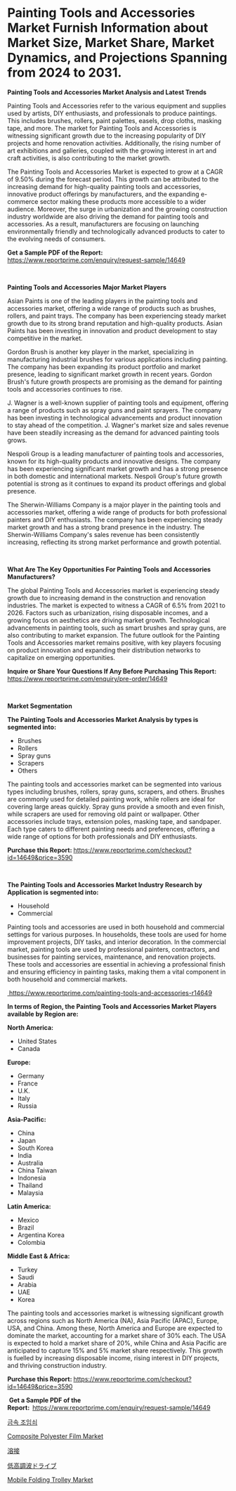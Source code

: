 <p><h1>Painting Tools and Accessories Market Furnish Information about Market Size, Market Share, Market Dynamics, and Projections Spanning from 2024 to 2031.</h1></p><p><strong>Painting Tools and Accessories Market Analysis and Latest Trends</strong></p>
<p><p>Painting Tools and Accessories refer to the various equipment and supplies used by artists, DIY enthusiasts, and professionals to produce paintings. This includes brushes, rollers, paint palettes, easels, drop cloths, masking tape, and more. The market for Painting Tools and Accessories is witnessing significant growth due to the increasing popularity of DIY projects and home renovation activities. Additionally, the rising number of art exhibitions and galleries, coupled with the growing interest in art and craft activities, is also contributing to the market growth.</p><p>The Painting Tools and Accessories Market is expected to grow at a CAGR of 9.50% during the forecast period. This growth can be attributed to the increasing demand for high-quality painting tools and accessories, innovative product offerings by manufacturers, and the expanding e-commerce sector making these products more accessible to a wider audience. Moreover, the surge in urbanization and the growing construction industry worldwide are also driving the demand for painting tools and accessories. As a result, manufacturers are focusing on launching environmentally friendly and technologically advanced products to cater to the evolving needs of consumers.</p></p>
<p><strong>Get a Sample PDF of the Report:&nbsp;</strong> <a href="https://www.reportprime.com/enquiry/request-sample/14649">https://www.reportprime.com/enquiry/request-sample/14649</a></p>
<p>&nbsp;</p>
<p><strong>Painting Tools and Accessories Major Market Players</strong></p>
<p><p>Asian Paints is one of the leading players in the painting tools and accessories market, offering a wide range of products such as brushes, rollers, and paint trays. The company has been experiencing steady market growth due to its strong brand reputation and high-quality products. Asian Paints has been investing in innovation and product development to stay competitive in the market.</p><p>Gordon Brush is another key player in the market, specializing in manufacturing industrial brushes for various applications including painting. The company has been expanding its product portfolio and market presence, leading to significant market growth in recent years. Gordon Brush's future growth prospects are promising as the demand for painting tools and accessories continues to rise.</p><p>J. Wagner is a well-known supplier of painting tools and equipment, offering a range of products such as spray guns and paint sprayers. The company has been investing in technological advancements and product innovation to stay ahead of the competition. J. Wagner's market size and sales revenue have been steadily increasing as the demand for advanced painting tools grows.</p><p>Nespoli Group is a leading manufacturer of painting tools and accessories, known for its high-quality products and innovative designs. The company has been experiencing significant market growth and has a strong presence in both domestic and international markets. Nespoli Group's future growth potential is strong as it continues to expand its product offerings and global presence.</p><p>The Sherwin-Williams Company is a major player in the painting tools and accessories market, offering a wide range of products for both professional painters and DIY enthusiasts. The company has been experiencing steady market growth and has a strong brand presence in the industry. The Sherwin-Williams Company's sales revenue has been consistently increasing, reflecting its strong market performance and growth potential.</p></p>
<p>&nbsp;</p>
<p><strong>What Are The Key Opportunities For Painting Tools and Accessories Manufacturers?</strong></p>
<p><p>The global Painting Tools and Accessories market is experiencing steady growth due to increasing demand in the construction and renovation industries. The market is expected to witness a CAGR of 6.5% from 2021 to 2026. Factors such as urbanization, rising disposable incomes, and a growing focus on aesthetics are driving market growth. Technological advancements in painting tools, such as smart brushes and spray guns, are also contributing to market expansion. The future outlook for the Painting Tools and Accessories market remains positive, with key players focusing on product innovation and expanding their distribution networks to capitalize on emerging opportunities.</p></p>
<p><strong>Inquire or Share Your Questions If Any Before Purchasing This Report:</strong> <a href="https://www.reportprime.com/enquiry/pre-order/14649">https://www.reportprime.com/enquiry/pre-order/14649</a></p>
<p>&nbsp;</p>
<p><strong>Market Segmentation</strong></p>
<p><strong>The Painting Tools and Accessories Market Analysis by types is segmented into:</strong></p>
<p><ul><li>Brushes</li><li>Rollers</li><li>Spray guns</li><li>Scrapers</li><li>Others</li></ul></p>
<p><p>The painting tools and accessories market can be segmented into various types including brushes, rollers, spray guns, scrapers, and others. Brushes are commonly used for detailed painting work, while rollers are ideal for covering large areas quickly. Spray guns provide a smooth and even finish, while scrapers are used for removing old paint or wallpaper. Other accessories include trays, extension poles, masking tape, and sandpaper. Each type caters to different painting needs and preferences, offering a wide range of options for both professionals and DIY enthusiasts.</p></p>
<p><strong>Purchase this Report:&nbsp;</strong><a href="https://www.reportprime.com/checkout?id=14649&price=3590">https://www.reportprime.com/checkout?id=14649&price=3590</a></p>
<p>&nbsp;</p>
<p><strong>The Painting Tools and Accessories Market Industry Research by Application is segmented into:</strong></p>
<p><ul><li>Household</li><li>Commercial</li></ul></p>
<p><p>Painting tools and accessories are used in both household and commercial settings for various purposes. In households, these tools are used for home improvement projects, DIY tasks, and interior decoration. In the commercial market, painting tools are used by professional painters, contractors, and businesses for painting services, maintenance, and renovation projects. These tools and accessories are essential in achieving a professional finish and ensuring efficiency in painting tasks, making them a vital component in both household and commercial markets.</p></p>
<p><a href="https://www.reportprime.com/painting-tools-and-accessories-r14649">&nbsp;https://www.reportprime.com/painting-tools-and-accessories-r14649</a></p>
<p><strong>In terms of Region, the Painting Tools and Accessories Market Players available by Region are:</strong></p>
<p>
    <p> <strong> North America: </strong>
        <ul>
            <li>United States</li>
            <li>Canada</li>
        </ul>
        </p> 
    <p> <strong> Europe: </strong>
        <ul>
            <li>Germany</li>
            <li>France</li>
            <li>U.K.</li>
            <li>Italy</li>
            <li>Russia</li>
        </ul>
        </p> 
    <p> <strong> Asia-Pacific: </strong>
        <ul>
            <li>China</li>
            <li>Japan</li>
            <li>South Korea</li>
            <li>India</li>
            <li>Australia</li>
            <li>China Taiwan</li>
            <li>Indonesia</li>
            <li>Thailand</li>
            <li>Malaysia</li>
        </ul>
        </p> 
    <p> <strong> Latin America: </strong>
        <ul>
            <li>Mexico</li>
            <li>Brazil</li>
            <li>Argentina Korea</li>
            <li>Colombia</li>
        </ul>
        </p> 
    <p> <strong> Middle East & Africa: </strong>
        <ul>
            <li>Turkey</li>
            <li>Saudi</li>
            <li>Arabia</li>
            <li>UAE</li>
            <li>Korea</li>
        </ul>
    </p>
    </p>
<p><p>The painting tools and accessories market is witnessing significant growth across regions such as North America (NA), Asia Pacific (APAC), Europe, USA, and China. Among these, North America and Europe are expected to dominate the market, accounting for a market share of 30% each. The USA is expected to hold a market share of 20%, while China and Asia Pacific are anticipated to capture 15% and 5% market share respectively. This growth is fuelled by increasing disposable income, rising interest in DIY projects, and thriving construction industry.</p></p>
<p><strong>Purchase this Report: </strong><a href="https://www.reportprime.com/checkout?id=14649&price=3590">https://www.reportprime.com/checkout?id=14649&price=3590</a></p>
<p>&nbsp;<strong>Get a Sample PDF of the Report:&nbsp;&nbsp;</strong><a href="https://www.reportprime.com/enquiry/request-sample/14649">https://www.reportprime.com/enquiry/request-sample/14649</a></p>
<p><strong></strong></p>
<p><p><a href="https://medium.com/@hettiestehr/%EA%B8%88%EC%86%8D-%EA%B3%A0%EC%A0%95%EC%9E%A5%EC%B9%98-%EC%8B%9C%EC%9E%A5-%EA%B7%9C%EB%AA%A8-%EC%84%B1%EC%9E%A5-%EB%B0%8F-%EC%8B%9C%EC%9E%A5-%EC%84%B8%EB%B6%84%ED%99%94-%EB%B0%8F-%EC%A7%80%EC%97%AD-%EC%9D%B8%EC%82%AC%EC%9D%B4%ED%8A%B8-%EB%B0%8F-2031%EB%85%84%EA%B9%8C%EC%A7%80%EC%9D%98-%EC%98%88%EC%B8%A1%EC%97%90-%EB%8C%80%ED%95%9C-%EC%97%85%EC%A2%85-%EB%B6%84%EC%84%9D-6d60b97c16e6">금속 조임쇠</a></p><p><a href="https://medium.com/@ikeschumm18/navigating-the-global-composite-polyester-film-market-landscape-trends-forecasts-and-impact-f6e96b60678a">Composite Polyester Film Market</a></p><p><a href="https://medium.com/@bulahhamill28/lvad%E5%B8%82%E5%A0%B4%E3%81%AE%E6%96%B0%E8%88%88%E3%83%88%E3%83%AC%E3%83%B3%E3%83%89%E3%81%A82031%E5%B9%B4%E3%81%BE%E3%81%A7%E3%81%AE%E5%B0%86%E6%9D%A5%E5%B1%95%E6%9C%9B-277910348b55">溶接</a></p><p><a href="https://medium.com/@elihomenick1943/%E4%BD%8E%E8%AA%BF%E6%B3%A2%E3%83%89%E3%83%A9%E3%82%A4%E3%83%96%E3%81%AE%E5%B8%82%E5%A0%B4%E3%82%B7%E3%82%A7%E3%82%A2%E3%81%A8%E5%B8%82%E5%A0%B4%E5%88%86%E6%9E%90-%E6%88%90%E9%95%B7%E5%82%BE%E5%90%91%E3%81%8A%E3%82%88%E3%81%B3%E4%BA%88%E6%B8%AC-2024%E5%B9%B4%E3%81%8B%E3%82%892031%E5%B9%B4%E3%81%BE%E3%81%A7-d64551190060">低高調波ドライブ</a></p><p><a href="https://medium.com/@v8581137/mobile-folding-trolley-market-research-report-market-forecast-and-growth-prospects-with-a-steady-dfa94fe26903">Mobile Folding Trolley Market</a></p></p>